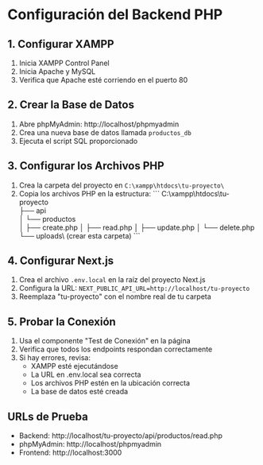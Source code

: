 # Configuración del Backend PHP

## 1. Configurar XAMPP

1. Inicia XAMPP Control Panel
2. Inicia Apache y MySQL
3. Verifica que Apache esté corriendo en el puerto 80

## 2. Crear la Base de Datos

1. Abre phpMyAdmin: http://localhost/phpmyadmin
2. Crea una nueva base de datos llamada `productos_db`
3. Ejecuta el script SQL proporcionado

## 3. Configurar los Archivos PHP

1. Crea la carpeta del proyecto en `C:\xampp\htdocs\tu-proyecto\`
2. Copia los archivos PHP en la estructura:
   \`\`\`
   C:\xampp\htdocs\tu-proyecto\
   ├── api\
   │   └── productos\
   │       ├── create.php
   │       ├── read.php
   │       ├── update.php
   │       └── delete.php
   └── uploads\ (crear esta carpeta)
   \`\`\`

## 4. Configurar Next.js

1. Crea el archivo `.env.local` en la raíz del proyecto Next.js
2. Configura la URL: `NEXT_PUBLIC_API_URL=http://localhost/tu-proyecto`
3. Reemplaza "tu-proyecto" con el nombre real de tu carpeta

## 5. Probar la Conexión

1. Usa el componente "Test de Conexión" en la página
2. Verifica que todos los endpoints respondan correctamente
3. Si hay errores, revisa:
   - XAMPP esté ejecutándose
   - La URL en .env.local sea correcta
   - Los archivos PHP estén en la ubicación correcta
   - La base de datos esté creada

## URLs de Prueba

- Backend: http://localhost/tu-proyecto/api/productos/read.php
- phpMyAdmin: http://localhost/phpmyadmin
- Frontend: http://localhost:3000
